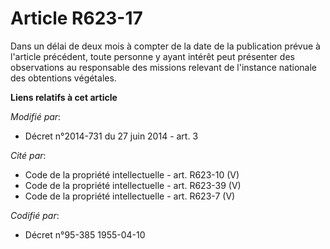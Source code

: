 # Article R623-17

Dans un délai de deux mois à compter de la date de la publication prévue à l'article précédent, toute personne y ayant
intérêt peut présenter des observations au responsable des missions relevant de l'instance nationale des obtentions
végétales.

**Liens relatifs à cet article**

_Modifié par_:

  - Décret n°2014-731 du 27 juin 2014 - art. 3

_Cité par_:

  - Code de la propriété intellectuelle - art. R623-10 (V)
  - Code de la propriété intellectuelle - art. R623-39 (V)
  - Code de la propriété intellectuelle - art. R623-7 (V)

_Codifié par_:

  - Décret n°95-385 1955-04-10
